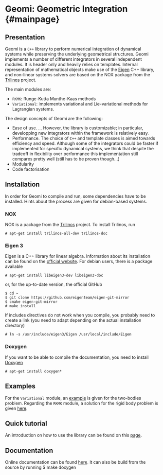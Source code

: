 Geomi: Geometric Integration										 {#mainpage}
============================

## Presentation

Geomi is a `C++` library to perform numerical integration of dynamical systems
while preserving the underlying geometrical structures.
Geomi implements a number of different integrators in several independent modules.
It is header only and heavily relies on templates.
Internal representation of mathematical objects make use of the
[Eigen](http://eigen.tuxfamily.org/index.php?title=Main_Page) C++ library,
and non-linear systems solvers are based on the NOX package from the
[Trilinos](https://trilinos.github.io/) project.

The main modules are:
- `RKMK`: Runge-Kutta Munthe-Kaas methods
- `Variational`:
  implements variational and Lie-variational methods for Lagrangian systems.

The design concepts of Geomi are the following:
- Ease of use. ...
  However, the library is customizable; in particular, developping new
  integrators within the framework is relatively easy.
- Performance. The choice of `C++` and template classes is aimed towards
  efficiency and speed.
  Although some of the integrators could be faster if implemented for specific
  dynamical systems, we think that despite the tradeoff in flexibility over
  performance this implementation still compares pretty well (still has to be
  proven though...)
- Modularity
- Code factorisation

## Installation

In order for Geomi to compile and run, some dependencies have to be installed.
Hints about the process are given for debian-based systems.

### NOX

NOX is a package from the [Trilinos](https://trilinos.github.io/) project.
To install Trilinos, run

    # apt-get install trilinos-all-dev trilinos-doc

### Eigen 3

Eigen is a C++ library for linear algebra.
Information about its installation can be found on the
[official website](http://eigen.tuxfamily.org/index.php?title=Main_Page).
For debian users, there is a package available

    # apt-get install libeigen3-dev libeigen3-doc

or, for the up-to-date version, the official GitHub

    $ cd ~
    $ git clone https://github.com/eigenteam/eigen-git-mirror
    $ cmake eigen-git-mirror
    # make install

If includes directives do not work when you compile, you probably need to
create a link (you need to adapt depending on the actual installation directory)

    # ln -s /usr/include/eigen3/Eigen /usr/local/include/Eigen

<!--
	Nécessaire ? Essayer sans d'abord
	# apt-get install libmrpt-dev
-->

### Doxygen

If you want to be able to compile the documentation, you need to install
[Doxygen](http://doxygen.nl/)

    # apt-get install doxygen*

## Examples

For the `Variational` module, an
[example](https://github.com/rdudisk/GeometricIntegration/tree/master/examples/Kepler)
is given for the two-bodies problem.
Regarding the `RKMK` module, a solution for the rigid body problem is given
[here](https://github.com/rdudisk/GeometricIntegration/tree/master/examples/RigidBody).

## Quick tutorial

An introduction on how to use the library can be found on this
[page](https://rdudisk.github.io/GeometricIntegration/doc/html/quick_tutorial.html).

## Documentation

Online documentation can be found
[here](https://rdudisk.github.io/GeometricIntegration/doc/html/index.html).
It can also be build from the source by running
	$ make doxygen
